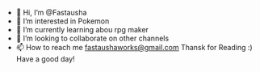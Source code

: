 - 👋 Hi, I’m @Fastausha
- 👀 I’m interested in Pokemon
- 🌱 I’m currently learning abou rpg maker
- 💞️ I’m looking to collaborate on other channels
- 📫 How to reach me fastaushaworks@gmail.com
Thansk for Reading :) Have a good day!
